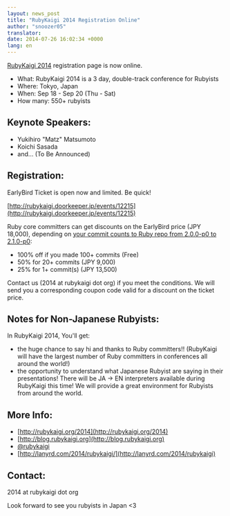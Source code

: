```yaml
---
layout: news_post
title: "RubyKaigi 2014 Registration Online"
author: "snoozer05"
translator:
date: 2014-07-26 16:02:34 +0000
lang: en
---
```


[RubyKaigi 2014](http://rubykaigi.org/2014) registration page is now online.

* What: RubyKaigi 2014 is a 3 day, double-track conference for Rubyists
* Where: Tokyo, Japan
* When: Sep 18 - Sep 20 (Thu - Sat)
* How many: 550+ rubyists

## Keynote Speakers:

* Yukihiro "Matz" Matsumoto
* Koichi Sasada
* and... (To Be Announced)

## Registration:

EarlyBird Ticket is open now and limited. Be quick!

[http://rubykaigi.doorkeeper.jp/events/12215](http://rubykaigi.doorkeeper.jp/events/12215)

Ruby core committers can get discounts on the EarlyBird price (JPY 18,000),
depending on [your commit counts to Ruby repo from 2.0.0-p0 to 2.1.0-p0](https://gist.github.com/snoozer05/ca9860c57683e4221d10):

* 100% off if you made 100+ commits (Free)
* 50% for 20+ commits (JPY 9,000)
* 25% for 1+ commit(s) (JPY 13,500)

Contact us (2014 at rubykaigi dot org) if you meet the conditions.
We will send you a corresponding coupon code valid for a discount on
the ticket price.

## Notes for Non-Japanese Rubyists:

In RubyKaigi 2014, You'll get:

* the huge chance to say hi and thanks to Ruby committers!! (RubyKaigi
will have the largest number of Ruby committers in conferences all
around the world!)
* the opportunity to understand what Japanese Rubyist are saying in
their presentations! There will be JA -> EN interpreters available
during RubyKaigi this time! We will provide a great environment for
Rubyists from around the world.

## More Info:

* [http://rubykaigi.org/2014](http://rubykaigi.org/2014)
* [http://blog.rubykaigi.org](http://blog.rubykaigi.org)
* [@rubykaigi](https://twitter.com/rubykaigi)
* [http://lanyrd.com/2014/rubykaigi/](http://lanyrd.com/2014/rubykaigi)

## Contact:

2014 at rubykaigi dot org

Look forward to see you rubyists in Japan <3
